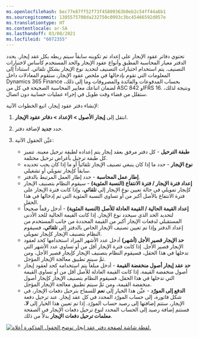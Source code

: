 ```yaml
---
ms.openlocfilehash: bec77e87ff52f73f45809363b0eb2c54ff44a6b1
ms.sourcegitcommit: 1385575708da232750c0993c3bc45466592d057e
ms.translationtype: HT
ms.contentlocale: ar-SA
ms.lasthandoff: 03/08/2021
ms.locfileid: "6072355"
---
```

تحتوي دفاتر عقود الإيجار على إعداد تم تكوينه سابقاً سيتم ربطه بكل عقد إيجار. يحدد الدفتر معيار المحاسبة المطبق وأنواع عقود الإيجار والحد المستخدم كأساس لاختبارات التصنيف. يتم استخدام اختبارات التصنيف لتحديد نوع الإيجار بشكلٍ تلقائي. استناداً إلى المعلومات التي تقوم بإدخالها في ملخص عقود الإيجار، ستقوم المعادلات داخل Dynamics 365 Finance بحساب المدفوعات والفائدة والمصروفات وما إلى ذلك، لضمان اتباعك معايير المحاسبة الصحيحة في كل من ASC 842 وIFRS 16. ونتيجة لذلك، ستقلل من قضاء وقت طويل في إجراء عمليات حسابية دون اتصال.

لإنشاء دفتر عقود إيجار، اتبع الخطوات الآتية:

1.  انتقل إلى **إيجار الأصول > الإعداد > دفاتر عقود الإيجار**.
2.  حدد **جديد** لإضافة دفتر.
3.  عيِّن الحقول الآتية:

    - **طبقة الترحيل** - كل دفتر مرفق بعقد إيجار يتم إعداده لطبقة ترحيل معينة. تتميز كل طبقة ترحيل بأغراض ترحيل مختلفة.
    - **نوع الإيجار** - حدد ما إذا كان ينبغي تصنيف الإيجار تلقائياً أو ما إذا كان يجب تحديده سابقاً كإيجار تمويلي أو تشغيلي.
    - **إطار عمل المحاسبة** - حدد إطار العمل المرتبط بالدفتر.
    - **إعداد فترة الإيجار / فترة الانتفاع (النسبة المئوية)** - سيقوم النظام بتصنيف الإيجار كإيجار تمويلي في حالة تعيين نوع الإيجار إلى **تلقائي**، وإذا كانت فترة الإيجار على فترة الانتفاع بالأصل أكبر من أو تساوي النسبة المئوية التي تم إدخالها في هذا الحقل.
    - **إعداد القيمة الحالية / القيمة العادلة للأصل (النسبة المئوية)** - أدخل رقماً صحيحاً لتحديد الحد الذي سيحدد نوع الإيجار. إذا كانت القيمة الحالية للحد الأدنى المستقبلي لدفعات الإيجار أكبر من القيمة المحددة من جانب المستخدم من إعداد الدفتر وإذا تم تعيين تصنيف الإيجار الخاص بالدفتر إلى **تلقائي**، فسيقوم النظام بتصنيف الإيجار كإيجار تمويلي.
    - **حد الإيجار قصير الأجل (أشهر)** أدخل عدد الأشهر المراد استخدامها كحد لعقود الإيجار قصير الأجل. إذا كانت فترة الإيجار أقل من أو تساوي عدد الأشهر التي تدخلها في هذا الحقل، فسيقوم النظام بتصنيف الإيجار كإيجار قصير الأجل، ومن ثمَّ سيتم تطبيق معالجة الإيجار المؤجل.
    - **حد عقد إيجار أصول منخفضة القيمة** - أدخل مبلغاً يتم استخدامه كحد لعقود إيجار أصول منخفضة القيمة. إذا كانت القيمة العادلة للأصل أقل من أو تساوي القيمة التي تدخلها في هذا الحقل، فسيقوم النظام بتصنيف الإيجار كإيجار أصول منخفضة القيمة، ومن ثمَّ سيتم تطبيق معالجة الإيجار المؤجل.
    - **الدفع إلى المورّد** - عيِّن هذا الخيار إلى **نعم** للسماح بترحيل دفعات الإيجار، في شكل فاتورة، إلى حساب المورّد المحدد في كل عقد إيجار. عند ترحيل دفعة الإيجار، ستتم إضافتها إلى رصيد حساب المورّد. إذا تم تعيين هذا الخيار إلى **لا**، فستتم إضافة رصيد إلى الحساب المحدد لنوع ترحيل دفعات الإيجار في الصفحة **معلمات ترحيل دفعات الإيجار** بدلاً من ذلك.


[ ![لقطة شاشة لصفحة دفتر عقد إيجار توضح الحقول المذكورة أعلاه.](../media/asset-lease-book.png) ](../media/asset-lease-book.png#lightbox)


